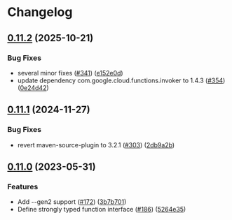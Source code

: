 # Changelog

## [0.11.2](https://github.com/GoogleCloudPlatform/functions-framework-java/compare/function-maven-plugin-v0.11.1...function-maven-plugin-v0.11.2) (2025-10-21)


### Bug Fixes

* several minor fixes ([#341](https://github.com/GoogleCloudPlatform/functions-framework-java/issues/341)) ([e152e0d](https://github.com/GoogleCloudPlatform/functions-framework-java/commit/e152e0d697c1a3f4a90a6480347b4ddf0b73f3e3))
* update dependency com.google.cloud.functions.invoker to 1.4.3 ([#354](https://github.com/GoogleCloudPlatform/functions-framework-java/issues/354)) ([0e24d42](https://github.com/GoogleCloudPlatform/functions-framework-java/commit/0e24d42573d104f8b73921513f6f296ada4a255c))

## [0.11.1](https://github.com/GoogleCloudPlatform/functions-framework-java/compare/function-maven-plugin-v0.11.0...function-maven-plugin-v0.11.1) (2024-11-27)


### Bug Fixes

* revert maven-source-plugin to 3.2.1 ([#303](https://github.com/GoogleCloudPlatform/functions-framework-java/issues/303)) ([2db9a2b](https://github.com/GoogleCloudPlatform/functions-framework-java/commit/2db9a2bec6ba93e7954e68c2301c5fc2fcc032d8))

## [0.11.0](https://github.com/GoogleCloudPlatform/functions-framework-java/compare/function-maven-plugin-v0.10.1...function-maven-plugin-v0.11.0) (2023-05-31)


### Features

* Add --gen2 support ([#172](https://github.com/GoogleCloudPlatform/functions-framework-java/issues/172)) ([3b7b701](https://github.com/GoogleCloudPlatform/functions-framework-java/commit/3b7b70152ca614e2a3b52f1a7c07d89221095a7d))
* Define strongly typed function interface ([#186](https://github.com/GoogleCloudPlatform/functions-framework-java/issues/186)) ([5264e35](https://github.com/GoogleCloudPlatform/functions-framework-java/commit/5264e35b2522a789d65f0e0fd9bb5584694529eb))
